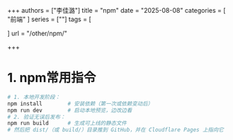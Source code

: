 +++
authors = ["李佳潞"]
title = "npm"
date = "2025-08-08"
categories = [
    "前端"
]
series = [""]
tags = [
    
]
url = "/other/npm/"

+++



# 1. npm常用指令
```bash
# 1. 本地开发阶段：
npm install        # 安装依赖（第一次或依赖变动后）
npm run dev        # 启动本地预览，边改边看
# 2. 验证无误后发布：
npm run build      # 生成可上线的静态文件
# 然后把 dist/（或 build/）目录推到 GitHub，并在 Cloudflare Pages 上指向它

```
